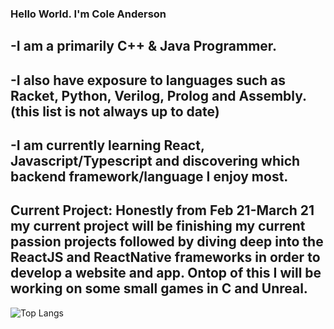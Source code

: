 ### Hello World. I'm Cole Anderson

-I am a primarily C++ & Java Programmer.
---
-I also have exposure to languages such as Racket, Python, Verilog, Prolog and Assembly. (this list is not always up to date)
---
-I am currently learning React, Javascript/Typescript and discovering which backend framework/language I enjoy most.
---
Current Project: Honestly from Feb 21-March 21 my current project will be finishing my current passion projects followed by diving deep into the ReactJS and ReactNative frameworks in order to develop a website and app. Ontop of this I will be working on some small games in C and Unreal. 
---

![Top Langs](https://github-readme-stats.vercel.app/api/top-langs/?username=sinpulse&langs_count=10&theme=tokyonight&&exclude_repo=ALUProject-4210,computerArchitecture-3615,halo-devkit&hide=css,makefile,html,cmake&layout=compact)


